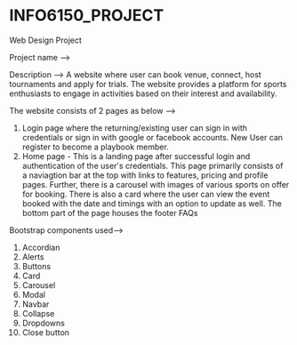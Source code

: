 # INFO6150_PROJECT
Web Design Project 

Project name -->

Description --> A website where user can book venue, connect, host tournaments and apply for trials. The website provides a platform for sports enthusiasts to engage in activities based on their interest and availability.

The website consists of 2 pages as below -->
1. Login page where the returning/existing user can sign in with credentials or sign in with google or facebook accounts. New User can register to become a playbook member.
2. Home page - This is a landing page after successful login and authentication of the user's credentials. This page primarily consists of a naviagtion bar at the top with links to features, pricing and profile pages. Further, there is a carousel with images of various sports on offer for booking. There is also a card where the user can view the event booked with the date and timings with an option to update as well.
The bottom part of the page houses the footer FAQs


Bootstrap components used-->

1. Accordian
2. Alerts
3. Buttons
4. Card
5. Carousel
6. Modal
7. Navbar
8. Collapse
9. Dropdowns
10. Close button
